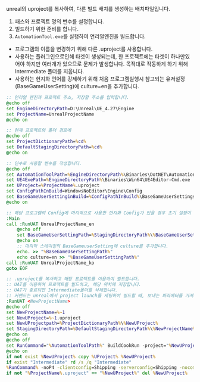 unreal의 uproject를 복사하여, 다른 빌드 배치를 생성하는 배치파일입니다.

1. 패스와 프로젝트 명의 변수를 설정합니다.
2. 빌드하기 위한 준비를 합니다.
3. `AutomationTool.exe`를 실행하여 언리얼엔진을 빌드합니다.

* 프로그램의 이름을 변경하기 위해 다른 .uproject를 사용합니다.
* 사용하는 플러그인으로인해 타겟이 생성되는데, 한 프로젝트에는 타겟이 하나만있어야 하지만 여러개가 있으므로 문제가 발생합니다. 목적대로 작동하게 하기 위해 Intermediate 폴더를 지웁니다.
* 사용하는 현지화 언어를 강제하기 위해 처음 프로그램실행시 참고되는 유저설정(BaseGameUserSetting)에 culture=en을 추가합니다.

```bat
:: 언리얼 엔진과 프로젝트 주소, 저장할 주소를 입력합니다.
@echo off
set EngineDirectoryPath=D:\Unreal\UE_4.27\Engine
set ProjectName=UnrealProjectName
@echo on

:: 현재 프로젝트와 폴더 경로에 
@echo off
set ProjectDictionaryPath=%cd%
set DefaultStagingDirectoryPath=%cd%
@echo on

:: 인수로 사용할 변수를 작성합니다.
@echo off
set AutomationToolPath=%EngineDirectoryPath%\Binaries\DotNET\AutomationTool.exe
set UE4ExePath=%EngineDirectoryPath%\Binaries\Win64\UE4Editor-Cmd.exe
set UProject=%ProjectName%.uproject
set ConfigPathInBuild=WindowsNoEditor\Engine\Config
set BaseGameUserSettinginBuild=%ConfigPathInBuild%\BaseGameUserSettings.ini
@echo on

:: 해당 프로그램의 Config에 마지막으로 사용한 현지화 Config가 있을 경우 초기 설정이 적용되지 않을 수 있습니다.
:Main
call :RunUAT UnrealProjectName_en
	@echo off
	set BaseGameUserSettingPath=%StagingDirectoryPath%\%BaseGameUserSettinginBuild%
	@echo on
	:: 마지막 스테이징의 BaseGameuserSetting에 culture를 추가합니다.
	echo. >> "%BaseGameUserSettingPath%"
	echo culture=en >> "%BaseGameUserSettingPath%"
call :RunUAT UnrealProjectName_ko
goto EOF

:: .uproject를 복사하고 해당 프로젝트를 이용하여 빌드합니다.
:: UAT를 이용하여 프로젝트를 빌드하고, 해당 위치에 저장합니다.
:: UAT가 종료되면 Intermediate폴더를 삭제합니다.
:: 커멘드는 unreal에서 project launch를 세팅하여 빌드할 때, 보내는 파라메터를 가져와 이용합니다.
:RunUAT <NewProjectName>
@echo off
set NewProjectName=%~1
set NewUProject=%~1.uproject
set NewUProjectpath=%ProjectDictionaryPath%\%NewUProject%
set StagingDirectoryPath=%DefaultStagingDirectoryPath%\%NewProjectName%
@echo on
@echo off
set RunCommand="%AutomationToolPath%" BuildCookRun -project="%NewUProjectpath%"
@echo on
if not exist %NewUProject% copy %UProject% %NewUProject%
if exist "Intermediate" rd /s /q "Intermediate"
%RunCommand% -noP4 -clientconfig=Shipping -serverconfig=Shipping -nocompile -nocompileeditor -installed -ue4exe="%UE4ExePath%" -utf8output -platform=Win64 -targetplatform=Win64 -build -cook -map= -unversionedcookedcontent -compressed -prereqs -stage -package -stagingdirectory="%StagingDirectoryPath%" -cmdline=" -Messaging"
if not "%ProjectName%.uproject" == "%NewUProject%" del %NewUProject%

```